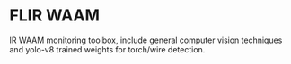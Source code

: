# FLIR WAAM

IR WAAM monitoring toolbox, include general computer vision techniques and yolo-v8 trained weights for torch/wire detection.